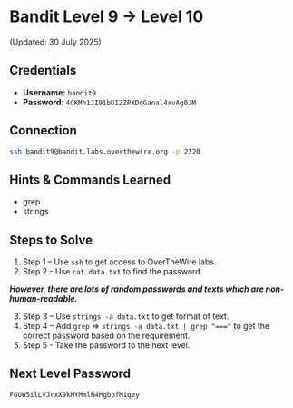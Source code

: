# Bandit Level 9 → Level 10
(Updated: 30 July 2025)

## Credentials
- **Username:** `bandit9`
- **Password:** `4CKMh1JI91bUIZZPXDqGanal4xvAg0JM`

## Connection
```bash
ssh bandit9@bandit.labs.overthewire.org -p 2220
```

## Hints & Commands Learned
- grep
- strings

## Steps to Solve
1. Step 1 – Use `ssh` to get access to OverTheWire labs.
2. Step 2 - Use `cat data.txt` to find the password.

***However, there are lots of random passwords and texts which are non-human-readable.***

3. Step 3 – Use `strings -a data.txt` to get format of text. 
4. Step 4 – Add `grep` => `strings -a data.txt | grep "==="` to get the correct password based on the requirement. 
5. Step 5 - Take the password to the next level.

## Next Level Password
`FGUW5ilLVJrxX9kMYMmlN4MgbpfMiqey`
